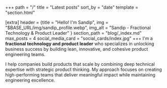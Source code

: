 +++
path = "/"
title = "Latest posts"
sort_by = "date"
template = "section.html"

[extra]
header = {title = "Hello! I'm Sandip", img = "$BASE_URL/img/sandip_profile.webp", img_alt = "Sandip - Fractional Technology & Product Leader" }
section_path = "blog/_index.md"
max_posts = 4
social_media_card = "social_cards/index.jpg"
+++
I'm a **fractional technology and product leader** who specializes in unlocking business success by building lean, innovative, and cohesive product engineering teams.

I help companies build products that scale by combining deep technical expertise with strategic product thinking. My approach focuses on creating high-performing teams that deliver meaningful impact while maintaining engineering excellence.
